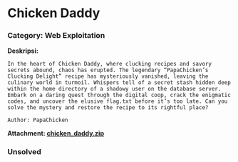 # Chicken Daddy
### Category: Web Exploitation

**Deskripsi:**
```
In the heart of Chicken Daddy, where clucking recipes and savory secrets abound, chaos has erupted. The legendary “PapaChicken’s Clucking Delight” recipe has mysteriously vanished, leaving the culinary world in turmoil. Whispers tell of a secret stash hidden deep within the home directory of a shadowy user on the database server. Embark on a daring quest through the digital coop, crack the enigmatic codes, and uncover the elusive flag.txt before it’s too late. Can you solve the mystery and restore the recipe to its rightful place?

Author: PapaChicken
```
**Attachment: [chicken_daddy.zip](https://github.com/FieryBanana101/COMPFEST-16_TeamBaruBelajarCTF/blob/main/Qualification/Chicken%20Daddy/chicken-daddy.zip)**

### Unsolved
